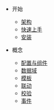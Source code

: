 * 开始

  * [架构](menu/frame.md)
  * [快速上手](menu/process.md)
  * [安装](menu/install.md)

* 概念

  * [配置与组件](menu/configure.md)
  * [数据域](menu/data.md)
  * [模板](menu/template.md)
  * [联动](menu/linkage.md)
  * [校验](menu/validate.md)
  * [事件](menu/event.md)